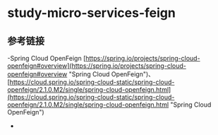 # study-micro-services-feign #

## 参考链接 ##
-Spring Cloud OpenFeign [https://spring.io/projects/spring-cloud-openfeign#overview](https://spring.io/projects/spring-cloud-openfeign#overview "Spring Cloud OpenFeign")、 [https://cloud.spring.io/spring-cloud-static/spring-cloud-openfeign/2.1.0.M2/single/spring-cloud-openfeign.html](https://cloud.spring.io/spring-cloud-static/spring-cloud-openfeign/2.1.0.M2/single/spring-cloud-openfeign.html "Spring Cloud OpenFeign")

- 